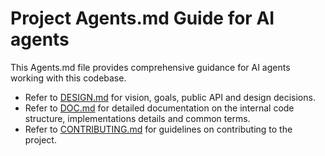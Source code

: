 # Project Agents.md Guide for AI agents

This Agents.md file provides comprehensive guidance for AI agents working with this codebase.
 - Refer to [DESIGN.md](DESIGN.md) for vision, goals, public API and design decisions.
 - Refer to [DOC.md](DOC.md) for detailed documentation on the internal code structure, implementations details and common terms.
 - Refer to [CONTRIBUTING.md](CONTRIBUTING.md) for guidelines on contributing to the project.
 